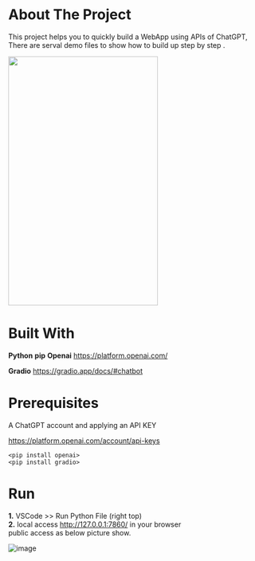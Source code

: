 # About The Project


<div style="text-align:center>
            <img src="https://user-images.githubusercontent.com/12178686/231932692-40fcedf4-343c-4c96-9f1f-eb39fef749df.png" width="600px">
</div>

This project helps you to quickly build a WebApp using APIs of ChatGPT, There are serval demo files to show how to build up step by step .  

<img src="https://user-images.githubusercontent.com/12178686/231933050-36a50129-5a1e-4d0f-a844-4bd46897f68e.png" width="300px" height="500px">


# Built With

**Python**
**pip**
**Openai**
https://platform.openai.com/

**Gradio**
https://gradio.app/docs/#chatbot


# Prerequisites

A ChatGPT account and applying an API KEY

https://platform.openai.com/account/api-keys


`<pip install openai>` <br>
`<pip install gradio>`


# Run
**1.** VSCode >> Run Python File (right top) <br>
**2.** local access http://127.0.0.1:7860/ in your browser  <br>
    public access as below picture show. 

![image](https://user-images.githubusercontent.com/12178686/231936265-7c02c9d3-fc30-4960-8ca9-e97c1ce14188.png)




